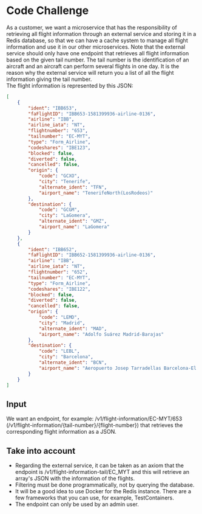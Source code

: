 # Code Challenge

As a customer, we want a microservice that has the responsibility of retrieving all flight
information through an external service and storing it in a Redis database, so that we can
have a cache system to manage all flight information and use it in our other microservices.
Note that the external service should only have one endpoint that retrieves all flight
information based on the given tail number.
The tail number is the identification of an aircraft and an aircraft can perform several
flights in one day. It is the reason why the external service will return you a list of all the
flight information giving the tail number.  
The flight information is represented by this JSON:  

```json
[
	{
		"ident": "IBB653",
		"faFlightID": "IBB653-1581399936-airline-0136",
		"airline": "IBB",
		"airline_iata": "NT",
		"flightnumber": "653",
		"tailnumber": "EC-MYT",
		"type": "Form_Airline",
		"codeshares": "IBE123",
		"blocked": false,
		"diverted": false,
		"cancelled": false,
		"origin": {
			"code": "GCXO",
			"city": "Tenerife",
			"alternate_ident": "TFN",
			"airport_name": "TenerifeNorth(LosRodeos)"
		},
		"destination": {
			"code": "GCGM",
			"city": "LaGomera",
			"alternate_ident": "GMZ",
			"airport_name": "LaGomera"
		}
	},
	{
		"ident": "IBB652",
		"faFlightID": "IBB652-1581399936-airline-0136",
		"airline": "IBB",
		"airline_iata": "NT",
		"flightnumber": "652",
		"tailnumber": "EC-MYT",
		"type": "Form_Airline",
		"codeshares": "IBE122",
		"blocked": false,
		"diverted": false,
		"cancelled": false,
		"origin": {
			"code": "LEMD",
			"city": "Madrid",
			"alternate_ident": "MAD",
			"airport_name": "Adolfo Suárez Madrid-Barajas"
		},
		"destination": {
			"code": "LEBL",
			"city": "Barcelona",
			"alternate_ident": "BCN",
			"airport_name": "Aeropuerto Josep Tarradellas Barcelona-El Prat"
		}
	}
]
```


## Input  

We want an endpoint, for example: /v1/flight-information/EC-MYT/653
(/v1/flight-information/{tail-number}/{flight-number}) that retrieves the corresponding
flight information as a JSON.  

## Take into account

  - Regarding the external service, it can be taken as an axiom that the endpoint is
/v1/flight-information-tail/EC_MYT and this will retrieve an array's JSON with the
information of the flights.
  - Filtering must be done programmatically, not by querying the database.
  - It will be a good idea to use Docker for the Redis instance. There are a few
frameworks that you can use, for example, TestContainers.
  - The endpoint can only be used by an admin user.
